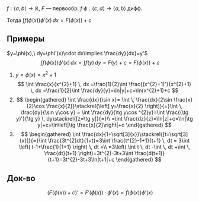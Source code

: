 $f: \langle a,b \rangle\to \mathbb{R},\ F$ — первообр. $f$
$\phi:\langle c,d \rangle\to \langle a,b \rangle$ дифф.

Тогда $\int f(\phi(x))\phi'(x) \, dx=F(\phi(x))+c$

## Примеры
$y=\phi(x),\ dy=\phi'(x)\cdot dx\implies \frac{dy}{dx}=y'$
$$
\int f(\phi(x))\phi'(x) \, dx =\int f(y) \, dy =F(y)+c=F(\phi(x))+c
$$
1. $y=\phi(x)=x^{2}+1$
$$
\int \frac{x}{x^{2}+1} \, dx =\frac{1}{2}\int \frac{(x^{2}+1)'}{x^{2}+1} \, dx =\frac{1}{2}\int \frac{dy}{y}=\ln|y|+c=\ln(x^{2}+1)+c 
$$
2. $$
\begin{gathered}
\int \frac{dx}{\sin x}= \int  \, \frac{dx}{2\sin \frac{x}{2}\cos \frac{x}{2}}\stackrel{\left[ y=\frac{x}{2} \right]}{=}\int  \, \frac{dy}{\sin y\cos y} = \int \frac{dy}{\tg y\cos ^{2}y}=\int \frac{(\tg y)'}{\tg y} \, dy\stackrel{[z=\tg y]}{=}\\
=\int \frac{dz}{z}=\ln|z|+c=\ln|\tg y|+c=\ln\left|\tg \frac{x}{2}\right|+c
\end{gathered}
$$
3. $$
\begin{gathered}
\int \frac{dx}{1+\sqrt[3]{x}}\stackrel{[t=\sqrt[3]{x}]}{=}\int \frac{3t^{2}dt}{1+t}=3\int \frac{t^{2}-1+1}{t+1} \, dt = 3\int \left( t-1+\frac{1}{1+1} \right) \, dt =\\
=3\left( \int t \, dt -\int  \, dt +\int  \, \frac{dt}{t+1}  \right)=3t^{2}-3t+3\int \frac{d(t+1)}{t+1}=3t^{2}-3t+3\ln|t+1|+c
\end{gathered}
$$
## Док-во

$$
(F(\phi(x))+c)'=F'(\phi(x))\cdot \phi'(x)=f(\phi(x))\phi'(x)
$$